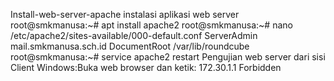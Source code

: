 Install-web-server-apache instalasi aplikasi web server 
root@smkmanusa:~# apt install apache2 
root@smkmanusa:~# nano /etc/apache2/sites-available/000-default.conf
ServerAdmin mail.smkmanusa.sch.id
DocumentRoot /var/lib/roundcube 
root@smkmanusa:~# service apache2 restart 
Pengujian web server dari sisi Client Windows:Buka web browser dan ketik: 172.30.1.1
Forbidden 
